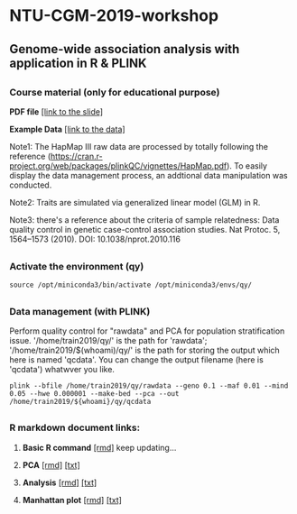 # NTU-CGM-2019-workshop
## Genome-wide association analysis with application in R & PLINK


<H2>

### Course material (only for educational purpose)

**PDF file** [[link to the slide]](https://drive.google.com/file/d/1usAGH5mMQVNgzIZv34q3nImgNlh8uOMO/view?usp=sharing)

**Example Data** [[link to the data]](https://drive.google.com/file/d/12GakkcKLLRKF2Y9BAWJ91aHX1T7Koq0E/view?usp=sharing)

Note1: The HapMap III raw data are processed by totally following the reference (https://cran.r-project.org/web/packages/plinkQC/vignettes/HapMap.pdf). To easily display the data management process, an addtional data manipulation was conducted.

Note2: Traits are simulated via generalized linear model (GLM) in R.

Note3: there's a reference about the criteria of sample relatedness:
Data quality control in genetic case-control association studies. Nat Protoc. 5, 1564–1573 (2010). DOI: 10.1038/nprot.2010.116

<H2>

### Activate the environment (qy)
```
source /opt/miniconda3/bin/activate /opt/miniconda3/envs/qy/
```


<H2>

### Data management (with PLINK)
Perform quality control for "rawdata" and PCA for population stratification issue. '/home/train2019/qy/' is the path for 'rawdata'; '/home/train2019/$(whoami)/qy/' is the path for storing the output which here is named 'qcdata'. You can change the output filename (here is 'qcdata') whatwver you like.
```
plink --bfile /home/train2019/qy/rawdata --geno 0.1 --maf 0.01 --mind 0.05 --hwe 0.000001 --make-bed --pca --out /home/train2019/${whoami}/qy/qcdata
```

<H2>

### R markdown document links:
1. **Basic R command** [[rmd]](https://juuyhcngvzilmlh4agozha-on.drv.tw/CGM%20work/2019_CGM_workshop/WWW/00_Basic_rmd.html) keep updating...

2. **PCA** [[rmd]](https://juuyhcngvzilmlh4agozha-on.drv.tw/CGM%20work/2019_CGM_workshop/WWW/01_PCA_rmd.html) [[txt]](https://drive.google.com/file/d/1gixSzyMbxKmbEls2vq25wu0oCzd6LvY8/view?usp=sharing)

3. **Analysis** [[rmd]](https://juuyhcngvzilmlh4agozha-on.drv.tw/CGM%20work/2019_CGM_workshop/WWW/02_analysis.html) [[txt]](https://drive.google.com/file/d/1y9QSm_MEjFnhj1v09F0oK8748-J-J5Wl/view?usp=sharing)

4. **Manhattan plot** [[rmd]](https://juuyhcngvzilmlh4agozha-on.drv.tw/CGM%20work/2019_CGM_workshop/WWW/03_manhattan_plot_rmd.html) [[txt]](https://drive.google.com/file/d/181dv75P4cFqzK-f68Ncu-NL6D_ka1PhQ/view?usp=sharing)


